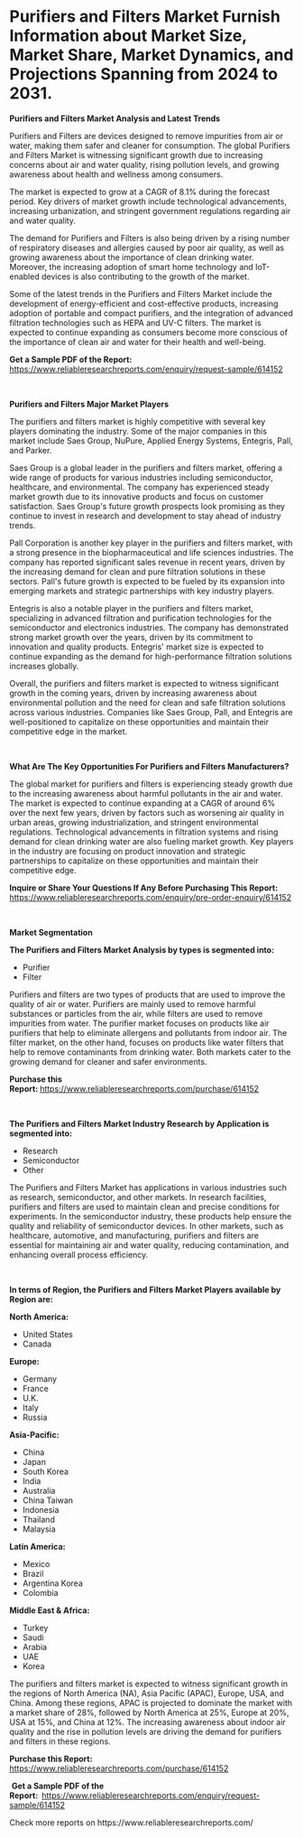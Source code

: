 <p><h1>Purifiers and Filters Market Furnish Information about Market Size, Market Share, Market Dynamics, and Projections Spanning from 2024 to 2031.</h1></p><p><strong>Purifiers and Filters Market Analysis and Latest Trends</strong></p>
<p><p>Purifiers and Filters are devices designed to remove impurities from air or water, making them safer and cleaner for consumption. The global Purifiers and Filters Market is witnessing significant growth due to increasing concerns about air and water quality, rising pollution levels, and growing awareness about health and wellness among consumers. </p><p>The market is expected to grow at a CAGR of 8.1% during the forecast period. Key drivers of market growth include technological advancements, increasing urbanization, and stringent government regulations regarding air and water quality. </p><p>The demand for Purifiers and Filters is also being driven by a rising number of respiratory diseases and allergies caused by poor air quality, as well as growing awareness about the importance of clean drinking water. Moreover, the increasing adoption of smart home technology and IoT-enabled devices is also contributing to the growth of the market.</p><p>Some of the latest trends in the Purifiers and Filters Market include the development of energy-efficient and cost-effective products, increasing adoption of portable and compact purifiers, and the integration of advanced filtration technologies such as HEPA and UV-C filters. The market is expected to continue expanding as consumers become more conscious of the importance of clean air and water for their health and well-being.</p></p>
<p><strong>Get a Sample PDF of the Report:&nbsp;</strong> <a href="https://www.reliableresearchreports.com/enquiry/request-sample/614152">https://www.reliableresearchreports.com/enquiry/request-sample/614152</a></p>
<p>&nbsp;</p>
<p><strong>Purifiers and Filters Major Market Players</strong></p>
<p><p>The purifiers and filters market is highly competitive with several key players dominating the industry. Some of the major companies in this market include Saes Group, NuPure, Applied Energy Systems, Entegris, Pall, and Parker.</p><p>Saes Group is a global leader in the purifiers and filters market, offering a wide range of products for various industries including semiconductor, healthcare, and environmental. The company has experienced steady market growth due to its innovative products and focus on customer satisfaction. Saes Group's future growth prospects look promising as they continue to invest in research and development to stay ahead of industry trends.</p><p>Pall Corporation is another key player in the purifiers and filters market, with a strong presence in the biopharmaceutical and life sciences industries. The company has reported significant sales revenue in recent years, driven by the increasing demand for clean and pure filtration solutions in these sectors. Pall's future growth is expected to be fueled by its expansion into emerging markets and strategic partnerships with key industry players.</p><p>Entegris is also a notable player in the purifiers and filters market, specializing in advanced filtration and purification technologies for the semiconductor and electronics industries. The company has demonstrated strong market growth over the years, driven by its commitment to innovation and quality products. Entegris' market size is expected to continue expanding as the demand for high-performance filtration solutions increases globally.</p><p>Overall, the purifiers and filters market is expected to witness significant growth in the coming years, driven by increasing awareness about environmental pollution and the need for clean and safe filtration solutions across various industries. Companies like Saes Group, Pall, and Entegris are well-positioned to capitalize on these opportunities and maintain their competitive edge in the market.</p></p>
<p>&nbsp;</p>
<p><strong>What Are The Key Opportunities For Purifiers and Filters Manufacturers?</strong></p>
<p><p>The global market for purifiers and filters is experiencing steady growth due to the increasing awareness about harmful pollutants in the air and water. The market is expected to continue expanding at a CAGR of around 6% over the next few years, driven by factors such as worsening air quality in urban areas, growing industrialization, and stringent environmental regulations. Technological advancements in filtration systems and rising demand for clean drinking water are also fueling market growth. Key players in the industry are focusing on product innovation and strategic partnerships to capitalize on these opportunities and maintain their competitive edge.</p></p>
<p><strong>Inquire or Share Your Questions If Any Before Purchasing This Report:</strong> <a href="https://www.reliableresearchreports.com/enquiry/pre-order-enquiry/614152">https://www.reliableresearchreports.com/enquiry/pre-order-enquiry/614152</a></p>
<p>&nbsp;</p>
<p><strong>Market Segmentation</strong></p>
<p><strong>The Purifiers and Filters Market Analysis by types is segmented into:</strong></p>
<p><ul><li>Purifier</li><li>Filter</li></ul></p>
<p><p>Purifiers and filters are two types of products that are used to improve the quality of air or water. Purifiers are mainly used to remove harmful substances or particles from the air, while filters are used to remove impurities from water. The purifier market focuses on products like air purifiers that help to eliminate allergens and pollutants from indoor air. The filter market, on the other hand, focuses on products like water filters that help to remove contaminants from drinking water. Both markets cater to the growing demand for cleaner and safer environments.</p></p>
<p><strong>Purchase this Report:&nbsp;</strong><a href="https://www.reliableresearchreports.com/purchase/614152">https://www.reliableresearchreports.com/purchase/614152</a></p>
<p>&nbsp;</p>
<p><strong>The Purifiers and Filters Market Industry Research by Application is segmented into:</strong></p>
<p><ul><li>Research</li><li>Semiconductor</li><li>Other</li></ul></p>
<p><p>The Purifiers and Filters Market has applications in various industries such as research, semiconductor, and other markets. In research facilities, purifiers and filters are used to maintain clean and precise conditions for experiments. In the semiconductor industry, these products help ensure the quality and reliability of semiconductor devices. In other markets, such as healthcare, automotive, and manufacturing, purifiers and filters are essential for maintaining air and water quality, reducing contamination, and enhancing overall process efficiency.</p></p>
<p>&nbsp;</p>
<p><strong>In terms of Region, the Purifiers and Filters Market Players available by Region are:</strong></p>
<p>
    <p> <strong> North America: </strong>
        <ul>
            <li>United States</li>
            <li>Canada</li>
        </ul>
        </p> 
    <p> <strong> Europe: </strong>
        <ul>
            <li>Germany</li>
            <li>France</li>
            <li>U.K.</li>
            <li>Italy</li>
            <li>Russia</li>
        </ul>
        </p> 
    <p> <strong> Asia-Pacific: </strong>
        <ul>
            <li>China</li>
            <li>Japan</li>
            <li>South Korea</li>
            <li>India</li>
            <li>Australia</li>
            <li>China Taiwan</li>
            <li>Indonesia</li>
            <li>Thailand</li>
            <li>Malaysia</li>
        </ul>
        </p> 
    <p> <strong> Latin America: </strong>
        <ul>
            <li>Mexico</li>
            <li>Brazil</li>
            <li>Argentina Korea</li>
            <li>Colombia</li>
        </ul>
        </p> 
    <p> <strong> Middle East & Africa: </strong>
        <ul>
            <li>Turkey</li>
            <li>Saudi</li>
            <li>Arabia</li>
            <li>UAE</li>
            <li>Korea</li>
        </ul>
    </p>
    </p>
<p><p>The purifiers and filters market is expected to witness significant growth in the regions of North America (NA), Asia Pacific (APAC), Europe, USA, and China. Among these regions, APAC is projected to dominate the market with a market share of 28%, followed by North America at 25%, Europe at 20%, USA at 15%, and China at 12%. The increasing awareness about indoor air quality and the rise in pollution levels are driving the demand for purifiers and filters in these regions.</p></p>
<p><strong>Purchase this Report: </strong><a href="https://www.reliableresearchreports.com/purchase/614152">https://www.reliableresearchreports.com/purchase/614152</a></p>
<p>&nbsp;<strong>Get a Sample PDF of the Report:&nbsp;&nbsp;</strong><a href="https://www.reliableresearchreports.com/enquiry/request-sample/614152">https://www.reliableresearchreports.com/enquiry/request-sample/614152</a></p>
<p><strong></strong></p>
<p>Check more reports on https://www.reliableresearchreports.com/</p>